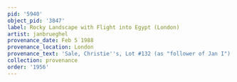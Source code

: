 ```yaml
---
pid: '5940'
object_pid: '3847'
label: Rocky Landscape with Flight into Egypt (London)
artist: janbrueghel
provenance_date: Feb 5 1988
provenance_location: London
provenance_text: 'Sale, Christie''s, Lot #132 (as "follower of Jan I")'
collection: provenance
order: '1956'
---
```

